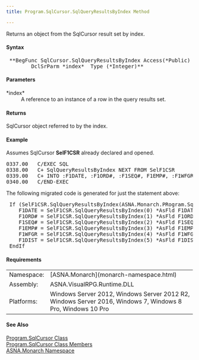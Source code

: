 ```yaml
---
title: Program.SqlCursor.SqlQueryResultsByIndex Method

---
```


Returns an object from the SqlCursor result set by index.

#### Syntax
<pre class="syntax"> **BegFunc SqlCursor.SqlQueryResultsByIndex Access(*Public) Type(Object)
        DclSrParm *index*  Type (*Integer)**       </pre>

#### Parameters
<dl>
        <dt>
 *index* 
        </dt>
        <dd>A reference to an instance of a row in the query
        results set.</dd>
</dl>

#### Returns
SqlCursor object referred to by the index.

#### Example
Assumes SqlCursor **SelF1CSR** already declared and opened.
<pre class="libCScode">
0337.00   C/EXEC SQL
0338.00   C+ SqlQueryResultsByIndex NEXT FROM SelF1CSR
0339.00   C+ INTO :F1DATE, :F1ORD#, :F1SEQ#, F1EMP#, :F1WFGR, :F1DIST
0340.00   C/END-EXEC</pre>

The following migrated code is generated for just the statement above:
<pre class="syntax"> If (SelF1CSR.SqlQueryResultsByIndex(ASNA.Monarch.PRogram.SqlCursor.SqlQueryResultsByIndexOrientations.Next) )
    F1DATE = SelF1CSR.SqlQueryResultsByIndex(0) *AsFld F1DATE
    F1ORD# = SelF1CSR.SqlQueryResultsByIndex(1) *AsFld F1ORD#
    F1SEQ# = SelF1CSR.SqlQueryResultsByIndex(2) *AsFld F1SEQ#
    F1EMP# = SelF1CSR.SqlQueryResultsByIndex(3) *AsFld F1EMP#
    F1WFGR = SelF1CSR.SqlQueryResultsByIndex(4) *AsFld F1WFGR
    F1DIST = SelF1CSR.SqlQueryResultsByIndex(5) *AsFld F1DIST
 EndIf </pre>

#### Requirements
<table class="dttable" cellspacing="0" cellpadding="4" width="60%">
           <colgroup>
            <col width="15%" style="font-weight:bold" />
            <col width="85%" />
          </colgroup>
          <tr>
            <td>Namespace:</td>
            <td>[ASNA.Monarch](monarch-namespace.html)</td>
          </tr>
          <tr>
            <td>Assembly:</td>
            <td>ASNA.VisualRPG.Runtime.DLL</td>
          </tr>
         <tr>
            <td>Platforms:</td>
            <td> Windows Server 2012, Windows Server 2012 R2, Windows Server 2016, Windows 7, Windows 8 Pro, Windows 10 Pro</td>
         </tr>
</table>

<!-- end -->

#### See Also
[ Program.SqlCursor Class](program-sql-cursor-class.html) <br /> [ Program.SqlCursor Class Members](program-sql-cursor-class-members.html) <br /> [ASNA.Monarch Namespace](monarch-namespace.html) 
